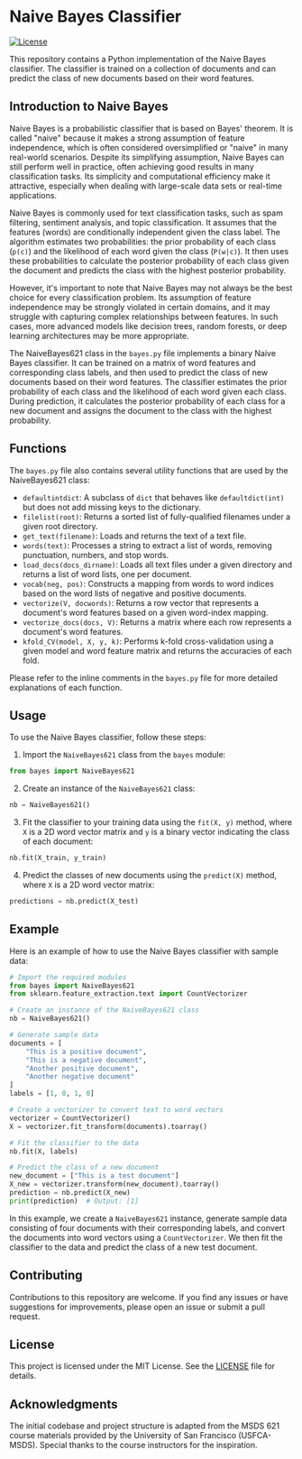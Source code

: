 # Naive Bayes Classifier

[![License](https://img.shields.io/badge/license-MIT-blue.svg)](https://opensource.org/licenses/MIT)

This repository contains a Python implementation of the Naive Bayes classifier. The classifier is trained on a collection of documents and can predict the class of new documents based on their word features.

## Introduction to Naive Bayes

Naive Bayes is a probabilistic classifier that is based on Bayes' theorem. It is called "naive" because it makes a strong assumption of feature independence, which is often considered oversimplified or "naive" in many real-world scenarios. Despite its simplifying assumption, Naive Bayes can still perform well in practice, often achieving good results in many classification tasks. Its simplicity and computational efficiency make it attractive, especially when dealing with large-scale data sets or real-time applications. 

Naive Bayes is commonly used for text classification tasks, such as spam filtering, sentiment analysis, and topic classification. It assumes that the features (words) are conditionally independent given the class label. The algorithm estimates two probabilities: the prior probability of each class (`p(c)`) and the likelihood of each word given the class (`P(w|c)`). It then uses these probabilities to calculate the posterior probability of each class given the document and predicts the class with the highest posterior probability.

However, it's important to note that Naive Bayes may not always be the best choice for every classification problem. Its assumption of feature independence may be strongly violated in certain domains, and it may struggle with capturing complex relationships between features. In such cases, more advanced models like decision trees, random forests, or deep learning architectures may be more appropriate.

The NaiveBayes621 class in the `bayes.py` file implements a binary Naive Bayes classifier. It can be trained on a matrix of word features and corresponding class labels, and then used to predict the class of new documents based on their word features. The classifier estimates the prior probability of each class and the likelihood of each word given each class. During prediction, it calculates the posterior probability of each class for a new document and assigns the document to the class with the highest probability.

## Functions

The `bayes.py` file also contains several utility functions that are used by the NaiveBayes621 class:

- `defaultintdict`: A subclass of `dict` that behaves like `defaultdict(int)` but does not add missing keys to the dictionary.
- `filelist(root)`: Returns a sorted list of fully-qualified filenames under a given root directory.
- `get_text(filename)`: Loads and returns the text of a text file.
- `words(text)`: Processes a string to extract a list of words, removing punctuation, numbers, and stop words.
- `load_docs(docs_dirname)`: Loads all text files under a given directory and returns a list of word lists, one per document.
- `vocab(neg, pos)`: Constructs a mapping from words to word indices based on the word lists of negative and positive documents.
- `vectorize(V, docwords)`: Returns a row vector that represents a document's word features based on a given word-index mapping.
- `vectorize_docs(docs, V)`: Returns a matrix where each row represents a document's word features.
- `kfold_CV(model, X, y, k)`: Performs k-fold cross-validation using a given model and word feature matrix and returns the accuracies of each fold.

Please refer to the inline comments in the `bayes.py` file for more detailed explanations of each function.

## Usage

To use the Naive Bayes classifier, follow these steps:

1. Import the `NaiveBayes621` class from the `bayes` module:
```python
from bayes import NaiveBayes621
```

2. Create an instance of the `NaiveBayes621` class:
```python
nb = NaiveBayes621()
```

3. Fit the classifier to your training data using the `fit(X, y)` method, where `X` is a 2D word vector matrix and `y` is a binary vector indicating the class of each document:
```python
nb.fit(X_train, y_train)
```

4. Predict the classes of new documents using the `predict(X)` method, where `X` is a 2D word vector matrix:
```python
predictions = nb.predict(X_test)
```

## Example

Here is an example of how to use the Naive Bayes classifier with sample data:

```python
# Import the required modules
from bayes import NaiveBayes621
from sklearn.feature_extraction.text import CountVectorizer

# Create an instance of the NaiveBayes621 class
nb = NaiveBayes621()

# Generate sample data
documents = [
    "This is a positive document",
    "This is a negative document",
    "Another positive document",
    "Another negative document"
]
labels = [1, 0, 1, 0]

# Create a vectorizer to convert text to word vectors
vectorizer = CountVectorizer()
X = vectorizer.fit_transform(documents).toarray()

# Fit the classifier to the data
nb.fit(X, labels)

# Predict the class of a new document
new_document = ["This is a test document"]
X_new = vectorizer.transform(new_document).toarray()
prediction = nb.predict(X_new)
print(prediction)  # Output: [1]
```

In this example, we create a `NaiveBayes621` instance, generate sample data consisting of four documents with their corresponding labels, and convert the documents into word vectors using a `CountVectorizer`. We then fit the classifier to the data and predict the class of a new test document.

## Contributing

Contributions to this repository are welcome. If you find any issues or have suggestions for improvements, please open an issue or submit a pull request.

## License

This project is licensed under the MIT License. See the [LICENSE](LICENSE) file for details.

## Acknowledgments

The initial codebase and project structure is adapted from the MSDS 621 course materials provided by the University of San Francisco (USFCA-MSDS). Special thanks to the course instructors for the inspiration.
